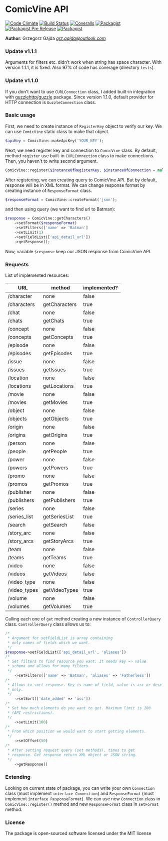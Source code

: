 # ComicVine API

[![Code Climate](https://codeclimate.com/github/grz-gajda/comicvine-api/badges/gpa.svg)](https://codeclimate.com/github/grz-gajda/comicvine-api)
[![Build Status](https://travis-ci.org/grz-gajda/comicvine-api.svg)](https://travis-ci.org/grz-gajda/comicvine-api)
[![Coveralls](https://img.shields.io/coveralls/grz-gajda/comicvine-api.svg)](https://coveralls.io/github/grz-gajda/comicvine-api)
[![Packagist](https://img.shields.io/packagist/v/grzgajda/comicvine-api.svg)](https://packagist.org/packages/grzgajda/comicvine-api)
[![Packagist Pre Release](https://img.shields.io/packagist/vpre/grzgajda/comicvine-api.svg)]([![Packagist](https://img.shields.io/packagist/v/grzgajda/comicvine-api.svg)](https://packagist.org/packages/grzgajda/comicvine-api))
[![Packagist](https://img.shields.io/packagist/l/grzgajda/comicvine-api.svg)](https://opensource.org/licenses/MIT)

__Author__: Grzegorz Gajda _<grz.gajda@outlook.com>_

### Update v1.1.1

Arguments for filters etc. didn't work when string has space character. With version 1.1.1, it is fixed. Also 97% of code
has coverage (directory `tests`).

### Update v1.1.0

If you don't want to use `CURLConnection` class, I added built-in integration with [guzzlehttp/guzzle](https://github.com/guzzle/guzzle) package. Since version 1.1.0, default provider for HTTP connection is `GuzzleConnection` class.

### Basic usage

First, we need to create instance of `RegisterKey` object to verify our key. We can use `ComicVine` static class to make that object.

```php
$apiKey = ComicVine::makeApiKey('YOUR_KEY');
```

Next, we need register key and connection to `ComicVine` class. By default, method `register` use built-in `CURLConnection` class to make connections. Then, you haven't to write second argument.

```php
ComicVine::register($instanceOfRegisterKey, $instanceOfConnection = null)
```

After registering, we can creating query to ComicVine API. But by default, response will be in XML format. We can change response format by creating instance of `ResponseFormat` class.

```php
$responseFormat = ComicVine::createFormat('json');
```

and then using query (we want to find url to Batman):

```php
$response = ComicVine::getCharacters()
    ->setFormat($responseFormat)
    ->setFilters(['name' => 'Batman']
    ->setLimit(1)
    ->setFieldList(['api_detail_url'])
    ->getResponse();
```

Now, variable `$response` keep our JSON response from ComicVine API.

### Requests

List of implemented resources:

| URL          | method        | implemented? |
|--------------|---------------|--------------|
| /character   | none          | false        |
| /characters  | getCharacters | true         |
| /chat        | none          | false        |
| /chats       | getChats      | true         |
| /concept     | none          | false        |
| /concepts    | getConcepts   | true         |
| /episode     | none          | false        |
| /episodes    | getEpisodes   | true         |
| /issue       | none          | false        |
| /issues      | getIssues     | true         |
| /location    | none          | false        |
| /locations   | getLocations  | true         |
| /movie       | none          | false        |
| /movies      | getMovies     | true         |
| /object      | none          | false        |
| /objects     | getObjects    | true         |
| /origin      | none          | false        |
| /origins     | getOrigins    | true         |
| /person      | none          | false        |
| /people      | getPeople     | true         |
| /power       | none          | false        |
| /powers      | getPowers     | true         |
| /promo       | none          | false        |
| /promos      | getPromos     | true         |
| /publisher   | none          | false        |
| /publishers  | getPublishers | true         |
| /series      | none          | false        |
| /series_list | getSeriesList | true         |
| /search      | getSearch     | false        |
| /story_arc   | none          | false        |
| /story_arcs  | getStoryArcs  | true         |
| /team        | none          | false        |
| /teams       | getTeams      | true         |
| /video       | none          | false        |
| /videos      | getVideos     | false        |
| /video_type  | none          | false        |
| /video_types | getVideoTypes | true         |
| /volume      | none          | false        |
| /volumes     | getVolumes    | true         |

Calling each one of `get` method creating a new instance of `ControllerQuery` class. `ControllerQuery` class allows us to:

```php
/*
 * Argument for setFieldList is array containing
 * only names of fields which we want.
 */
$response->setFieldList(['api_detail_url', 'aliases'])
/*
 * Set filters to find resource you want. It needs key => value
 * schema and allows for many filters.
 */
    ->setFilters(['name' => 'Batman', 'aliases' => 'Fatherless'])
/*
 * Allows to sort response. Key is name of field, value is asc or desc
 * only.
 */
    ->setSort(['date_added' => 'asc'])
/*
 * Set how much elements do you want to get. Maximum limit is 100
 * (API restrictions).
 */
    ->setLimit(100)
/*
 * From which position we would want to start getting elements.
 */
    ->setOffset(50)
/*
 * After setting request query (set methods), times to get
 * response. Get response return XML object or JSON string.
 */
    ->getResponse() 
```

### Extending

Looking on current state of package, you can write your own `Connection` class (must implement `interface Connection`) and `ResponseFormat` (must implement `interface ResponseFormat`). We can use new `Connection` class in `ComicVine::register()` method and new `ResponseFormat` class in `setFormat` method.

### License

The package is open-sourced software licensed under the MIT license